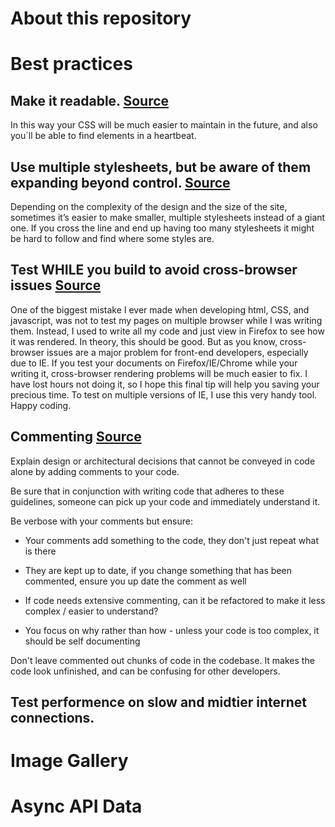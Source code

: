 # About this repository
# Best practices  
## Make it readable.  [Source](https://www.belatrixsf.com/blog/best-practices-for-front-end-coding/)  
In this way your CSS will be much easier to maintain in the future, and also you´ll be able to find elements in a heartbeat.  
## Use multiple stylesheets, but be aware of them expanding beyond control.  [Source](https://www.belatrixsf.com/blog/best-practices-for-front-end-coding/)  
Depending on the complexity of the design and the size of the site, sometimes it’s easier to make smaller, multiple stylesheets instead of a giant one. If you cross the line and end up having too many stylesheets it might be hard to follow and find where some styles are.
## Test WHILE you build to avoid cross-browser issues [Source](https://www.belatrixsf.com/blog/best-practices-for-front-end-coding/)  
One of the biggest mistake I ever made when developing html, CSS, and javascript, was not to test my pages on multiple browser while I was writing them. Instead, I used to write all my code and just view in Firefox to see how it was rendered.
In theory, this should be good. But as you know, cross-browser issues are a major problem for front-end developers, especially due to IE. If you test your documents on Firefox/IE/Chrome while your writing it, cross-browser rendering problems will be much easier to fix. I have lost hours not doing it, so I hope this final tip will help you saving your precious time. To test on multiple versions of IE, I use this very handy tool. Happy coding.  
## Commenting [Source](https://github.com/cxpartners/coding-standards)  
Explain design or architectural decisions that cannot be conveyed in code alone by adding comments to your code.

Be sure that in conjunction with writing code that adheres to these guidelines, someone can pick up your code and immediately understand it.

Be verbose with your comments but ensure:

* Your comments add something to the code, they don't just repeat what is there

* They are kept up to date, if you change something that has been commented, ensure you up date the comment as well

* If code needs extensive commenting, can it be refactored to make it less complex / easier to understand?

* You focus on why rather than how - unless your code is too complex, it should be self documenting

Don't leave commented out chunks of code in the codebase. It makes the code look unfinished, and can be confusing for other developers.  
## Test performence on slow and midtier internet connections.
# Image Gallery
# Async API Data
